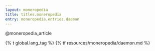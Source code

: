 ```yaml
---
layout: moneropedia
title: titles.moneropedia
entry: moneropedia.entries.daemon
---
```


@moneropedia_article

{% t global.lang_tag %}
{% tf resources/moneropedia/daemon.md %}

